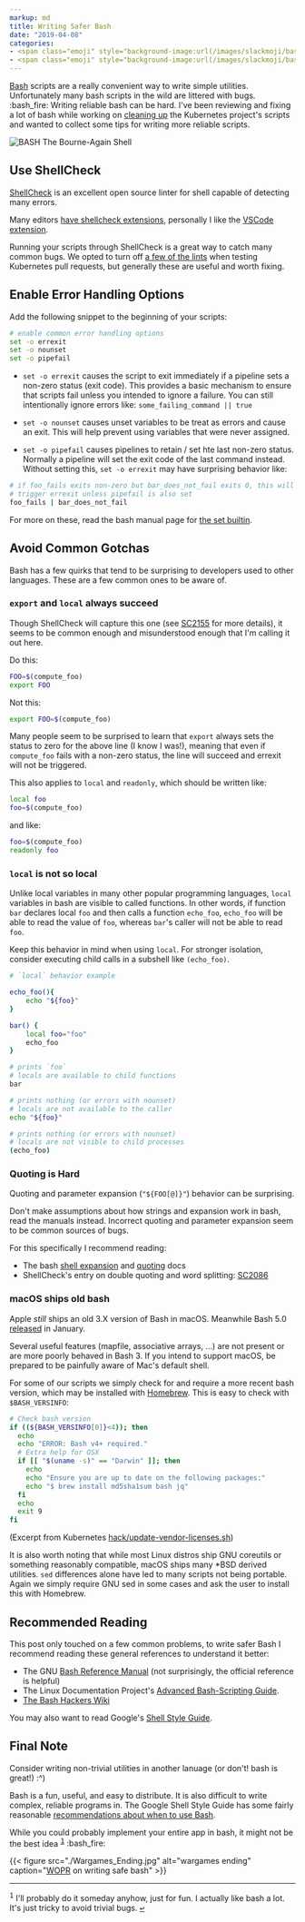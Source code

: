 ```yaml
---
markup: md
title: Writing Safer Bash
date: "2019-04-08"
categories:
- <span class="emoji" style="background-image:url(/images/slackmoji/bash_fire.png)" title=":bash_fire:"/>:bash_fire:</span>
- <span class="emoji" style="background-image:url(/images/slackmoji/bash.png)" title=":bash:"/>:bash:</span>
---
```


[Bash] scripts are a really convenient way to write simple utilities.
Unfortunately many bash scripts in the wild are littered with bugs. <span class="emoji" style="background-image:url(/images/slackmoji/bash_fire.png)" title=":bash_fire:"/>:bash_fire:</span> Writing
reliable bash can be hard. I've been reviewing and fixing a lot of bash while
working on [cleaning up] the Kubernetes project's scripts and wanted to collect
some tips for writing more reliable scripts.

<img alt="BASH The Bourne-Again Shell" class="centered" src="./bash-logo-web.png">

## Use ShellCheck

[ShellCheck][shellcheck] is an excellent open source linter for shell 
capable of detecting many errors.

Many editors [have shellcheck extensions], personally I like the [VSCode extension].

Running your scripts through ShellCheck is a great way to catch many common bugs.
We opted to turn off [a few of the lints][disabled lints] when testing Kubernetes
pull requests, but generally these are useful and worth fixing.

## Enable Error Handling Options

Add the following snippet to the beginning of your scripts:

```bash
# enable common error handling options
set -o errexit
set -o nounset
set -o pipefail
```

- `set -o errexit` causes the script to exit immediately if a pipeline sets a 
non-zero status (exit code). This provides a basic mechanism to ensure that 
scripts fail unless you intended to ignore a failure. 
You can still intentionally ignore errors like: `some_failing_command || true`

- `set -o nounset` causes unset variables to be treat as errors and cause an exit.
This will help prevent using variables that were never assigned.

- `set -o pipefail` causes pipelines to retain / set hte last non-zero status.
Normally a pipeline will set the exit code of the last command instead. Without
setting this, `set -o errexit` may have surprising behavior like:  
```bash
# if foo_fails exits non-zero but bar_does_not_fail exits 0, this will not
# trigger errexit unless pipefail is also set
foo_fails | bar_does_not_fail
```

For more on these, read the bash manual page for [the set builtin].


## Avoid Common Gotchas

Bash has a few quirks that tend to be surprising to developers used to other
languages. These are a few common ones to be aware of.

### `export` and `local` always succeed

Though ShellCheck will capture this one (see [SC2155] for more details), it seems
to be common enough and misunderstood enough that I'm calling it out here.

Do this:
```bash
FOO=$(compute_foo)
export FOO
```

Not this:
```bash
export FOO=$(compute_foo)
```

Many people seem to be surprised to learn that `export` always sets the 
status to zero for the above line (I know I was!), meaning that even if 
`compute_foo` fails with a non-zero status, the line will succeed and errexit
will not be triggered.

This also applies to `local` and `readonly`, which should be written like:
```bash
local foo
foo=$(compute_foo)
```

and like:
```bash
foo=$(compute_foo)
readonly foo
```


### `local` is not so local

Unlike local variables in many other popular programming languages, `local`
variables in bash are visible to called functions. In other words, if function
`bar` declares local `foo` and then calls a function `echo_foo`, `echo_foo` will
be able to read the value of `foo`, whereas `bar`'s caller will not be able to
read `foo`.

Keep this behavior in mind when using `local`. For stronger isolation,
consider executing child calls in a subshell like `(echo_foo)`.

```bash
# `local` behavior example

echo_foo(){
    echo "${foo}"
}

bar() {
    local foo="foo"
    echo_foo
}

# prints `foo`
# locals are available to child functions
bar

# prints nothing (or errors with nounset)
# locals are not available to the caller
echo "${foo}" 

# prints nothing (or errors with nounset)
# locals are not visible to child processes
(echo_foo)
```


### Quoting is Hard

Quoting and parameter expansion (`"${FOO[@]}"`) behavior can be surprising.

Don't make assumptions about how strings and expansion work in bash, read the
manuals instead. Incorrect quoting and parameter expansion seem to be common
sources of bugs.

For this specifically I recommend reading:

- The bash [shell expansion] and [quoting] docs
- ShellCheck's entry on double quoting and word splitting: [SC2086]

### macOS ships old bash

Apple _still_ ships an old 3.X version of Bash in macOS. Meanwhile Bash 5.0 
[released][bash 5 release] in January.

Several useful features (mapfile, associative arrays, ...) are not
present or are more poorly behaved in Bash 3. If you intend to support macOS, be
prepared to be painfully aware of Mac's default shell.

For some of our scripts we simply check for and require a more recent bash
version, which may be installed with [Homebrew]. This is easy to check with
`$BASH_VERSINFO`:

```bash
# Check bash version
if ((${BASH_VERSINFO[0]}<4)); then
  echo
  echo "ERROR: Bash v4+ required."
  # Extra help for OSX
  if [[ "$(uname -s)" == "Darwin" ]]; then
    echo
    echo "Ensure you are up to date on the following packages:"
    echo "$ brew install md5sha1sum bash jq"
  fi
  echo
  exit 9
fi
```
(Excerpt from Kubernetes [hack/update-vendor-licenses.sh](https://github.com/kubernetes/kubernetes/blob/66329fcea955522f2eeb5ec13c90d3f5ae7928d5/hack/update-vendor-licenses.sh#L134-L146))

It is also worth noting that while most Linux distros ship GNU coreutils or 
something reasonably compatible, macOS ships many *BSD derived utilities.
`sed` differences alone have led to many scripts not being portable. Again we
simply require GNU sed in some cases and ask the user to install this with Homebrew.

## Recommended Reading

This post only touched on a few common problems, to write safer Bash I 
recommend reading these general references to understand it better:

- The GNU [Bash Reference Manual][Bash Reference Manual] (not surprisingly, the official reference is helpful)
- The Linux Documentation Project's [Advanced Bash-Scripting Guide].
- [The Bash Hackers Wiki]

You may also want to read Google's [Shell Style Guide].

## Final Note

Consider writing non-trivial utilities in another lanuage (or don't! bash is great!) :^)

Bash is a fun, useful, and easy to distribute.
It is also difficult to write complex, reliable programs in.
The Google Shell Style Guide has some fairly reasonable [recommendations about when to use Bash][when to use bash].

While you could probably implement your entire app in bash, it might not be the
best idea <sup style="font-family:monospace"><a href="#footnote1" id="ref1">1</a></sup> <span class="emoji" style="background-image:url(/images/slackmoji/bash_fire.png)" title=":bash_fire:"/>:bash_fire:</span>

{{< figure src="./Wargames_Ending.jpg" alt="wargames ending" caption="[WOPR](https://en.wikipedia.org/wiki/WarGames) on writing safe bash" >}}

<hr class="footnotes">
<sup  style="font-family:monospace" id="footnote1">1</sup> I'll probably do it someday anyhow, just for fun. I actually like bash a lot. It's just tricky to avoid trivial bugs. <a href="#ref1" style="font-family:monospace">↩︎</a>

[Bash]: https://en.wikipedia.org/wiki/Bash_(Unix_shell)
[cleaning up]: https://github.com/kubernetes/kubernetes/issues/72956
[shellcheck]: https://www.shellcheck.net/
[disabled lints]: https://github.com/kubernetes/kubernetes/blob/f873d2a0567057ebe8eaa19526513d4e265055e3/hack/verify-shellcheck.sh#L34-L41
[have shellcheck extensions]: https://github.com/koalaman/shellcheck#in-your-editor
[VSCode extension]: https://github.com/timonwong/vscode-shellcheck
[SC2155]: https://github.com/koalaman/shellcheck/wiki/SC2155
[SC2086]: https://github.com/koalaman/shellcheck/wiki/SC2086
[shell expansion]: https://www.gnu.org/software/bash/manual/html_node/Shell-Expansions.html#Shell-Expansions
[quoting]: https://www.gnu.org/software/bash/manual/html_node/Quoting.html
[Advanced Bash-Scripting Guide]: http://tldp.org/LDP/abs/html/index.html
[Bash Reference Manual]: https://www.gnu.org/software/bash/manual/html_node/index.html#SEC_Contents
[The Bash Hackers Wiki]: https://wiki.bash-hackers.org/
[Homebrew]: https://brew.sh/
[bash 5 release]: https://lists.gnu.org/archive/html/bug-bash/2019-01/msg00063.html
[arithmetic expansion]: https://www.gnu.org/software/bash/manual/html_node/Arithmetic-Expansion.html
[Shell Style Guide]: https://google.github.io/styleguide/shell.xml
[when to use bash]: https://google.github.io/styleguide/shell.xml?showone=When_to_use_Shell#When_to_use_Shell
[the set builtin]: https://www.gnu.org/software/bash/manual/html_node/The-Set-Builtin.html
[WOPR]: https://en.wikipedia.org/wiki/WarGames
